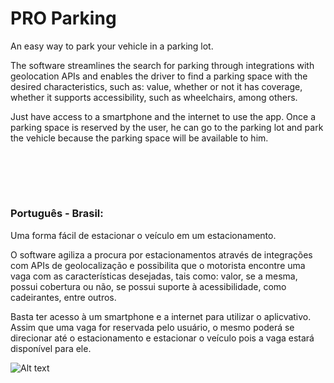 # PRO Parking
An easy way to park your vehicle in a parking lot.

The software streamlines the search for parking through integrations with geolocation APIs and enables the driver to find a parking space with the desired characteristics, such as: value, whether or not it has coverage, whether it supports accessibility, such as wheelchairs, among others.

Just have access to a smartphone and the internet to use the app. Once a parking space is reserved by the user, he can go to the parking lot and park the vehicle because the parking space will be available to him.

## <br/><br/>

### Português - Brasil:

Uma forma fácil de estacionar o veículo em um estacionamento.

O software agiliza a procura por estacionamentos através de integrações com APIs de geolocalização e possibilita que o motorista encontre uma vaga com as características desejadas, tais como: valor, se a mesma, possui cobertura ou não, se possui suporte à acessibilidade, como cadeirantes, entre outros.

Basta ter acesso à um smartphone e a internet para utilizar o aplicvativo. Assim que uma vaga for reservada pelo usuário, o mesmo poderá se direcionar até o estacionamento e estacionar o veículo pois a vaga estará disponível para ele.

![Alt text](relative/mobile/img/car-icon/car-free/car-free.png?raw=true "Title")
